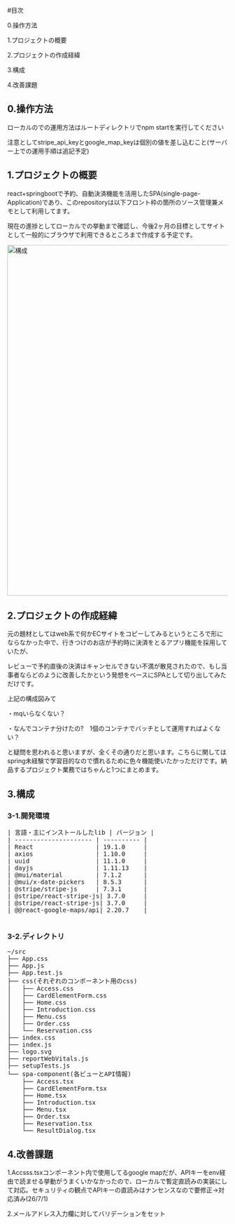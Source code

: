 #目次

<p>0.操作方法</p>
<p>1.プロジェクトの概要</p>
<p>2.プロジェクトの作成経緯</p>
<p>3.構成</p>
<p>4.改善課題</p>

<h2>0.操作方法</h2>
<p>ローカルのでの運用方法はルートディレクトリでnpm startを実行してください</p>
<p>注意としてstripe_api_keyとgoogle_map_keyは個別の値を差し込むこと(サーバー上での運用手順は追記予定)</p>


<h2>1.プロジェクトの概要</h2>
<p>react+springbootで予約、自動決済機能を活用したSPA(single-page-Application)であり、このrepositoryは以下フロント枠の箇所のソース管理兼メモとして利用してます。</p>
<p>現在の進捗としてローカルでの挙動まで確認し、今後2ヶ月の目標としてサイトとして一般的にブラウザで利用できるところまで作成する予定です。</p>

<img width="800" alt="構成" src="https://github.com/user-attachments/assets/312c6f5f-8c8e-4421-9868-f2447734a15f" />

<h2>2.プロジェクトの作成経緯</h2>
<p>元の題材としてはweb系で何かECサイトをコピーしてみるというところで形にならなかった中で、行きつけのお店が予約時に決済をとるアプリ機能を採用していたが、</p>
<p>レビューで予約直後の決済はキャンセルできない不満が散見されたので、もし当事者ならどのように改善したかという発想をベースにSPAとして切り出してみただけです。</p>
<p>上記の構成図みて</p>
<p>・mqいらなくない？</p>
<p>・なんでコンテナ分けたの?　1個のコンテナでバッチとして運用すればよくない？</p>
<p>と疑問を思われると思いますが、全くその通りだと思います。こちらに関してはspring未経験で学習目的なので慣れるために色々機能使いたかっただけです。納品するプロジェクト業務ではちゃんと1つにまとめます。</p>

<h2>3.構成</h2>
<h3>3-1.開発環境</h3>
<pre>
| 言語・主にインストールしたlib | バージョン |
| --------------------- | ---------- |
| React                 | 19.1.0     |
| axios                 | 1.10.0     |
| uuid                  | 11.1.0     |
| dayjs                 | 1.11.13    |
| @mui/material         | 7.1.2      |
| @mui/x-date-pickers   | 8.5.3      |
| @stripe/stripe-js     | 7.3.1      |
| @stripe/react-stripe-js| 3.7.0     |
| @stripe/react-stripe-js| 3.7.0     |
| @@react-google-maps/api| 2.20.7    |

</pre>

<h3>3-2.ディレクトリ</h3>
<pre>
~/src
├── App.css
├── App.js
├── App.test.js
├── css(それぞれのコンポーネント用のcss)
│   ├── Access.css
│   ├── CardElementForm.css
│   ├── Home.css
│   ├── Introduction.css
│   ├── Menu.css
│   ├── Order.css
│   └── Reservation.css
├── index.css
├── index.js
├── logo.svg
├── reportWebVitals.js
├── setupTests.js
└── spa-component(各ビューとAPI情報)
    ├── Access.tsx
    ├── CardElementForm.tsx
    ├── Home.tsx
    ├── Introduction.tsx
    ├── Menu.tsx
    ├── Order.tsx
    ├── Reservation.tsx
    └── ResultDialog.tsx
</pre>

<h2>4.改善課題</h2>
<p>1.Accsss.tsxコンポーネント内で使用してるgoogle mapだが、APIキーをenv経由で読ませる挙動がうまくいかなかったので、ローカルで暫定直読みの実装にして対応。セキュリティの観点でAPIキーの直読みはナンセンスなので要修正->対応済み(26/7/1)</p>
<p>2.メールアドレス入力欄に対してバリデーションをセット</p>
